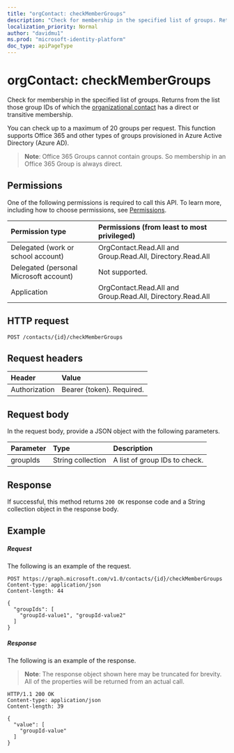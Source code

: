 ```yaml
---
title: "orgContact: checkMemberGroups"
description: "Check for membership in the specified list of groups. Returns from the list those group IDs of which the organizational contact has a direct or transitive membership."
localization_priority: Normal
author: "davidmu1"
ms.prod: "microsoft-identity-platform"
doc_type: apiPageType
---
```


# orgContact: checkMemberGroups

Check for membership in the specified list of groups. Returns from the list those group IDs of which the [organizational contact](../resources/orgcontact.md) has a direct or transitive membership.

You can check up to a maximum of 20 groups per request. This function supports Office 365 and other types of groups provisioned in Azure Active Directory (Azure AD).
>**Note**: Office 365 Groups cannot contain groups. So membership in an Office 365 Group is always direct.


## Permissions
One of the following permissions is required to call this API. To learn more, including how to choose permissions, see [Permissions](/graph/permissions-reference).

|Permission type      | Permissions (from least to most privileged)              |
|:--------------------|:---------------------------------------------------------|
|Delegated (work or school account) | OrgContact.Read.All and Group.Read.All, Directory.Read.All |
|Delegated (personal Microsoft account) | Not supported.    |
|Application | OrgContact.Read.All and Group.Read.All, Directory.Read.All |

## HTTP request
<!-- { "blockType": "ignored" } -->
```http
POST /contacts/{id}/checkMemberGroups

```
## Request headers
| Header       | Value |
|:---------------|:----------|
| Authorization  | Bearer {token}. Required. |

## Request body
In the request body, provide a JSON object with the following parameters.

| Parameter	   | Type	|Description|
|:---------------|:--------|:----------|
|groupIds|String collection | A list of group IDs to check. |

## Response

If successful, this method returns `200 OK` response code and a String collection object in the response body.

## Example

##### Request
The following is an example of the request.

<!-- {
  "blockType": "request",
  "name": "orgcontact_checkmembergroups"
}-->
```http
POST https://graph.microsoft.com/v1.0/contacts/{id}/checkMemberGroups
Content-type: application/json
Content-length: 44

{
  "groupIds": [
    "groupId-value1", "groupId-value2" 
  ]
}
```

##### Response
The following is an example of the response.
> **Note**: The response object shown here may be truncated for brevity. All of the properties will be returned from an actual call.
<!-- {
  "blockType": "response",
  "truncated": true,
  "@odata.type": "string",
  "isCollection": true
} -->
```http
HTTP/1.1 200 OK
Content-type: application/json
Content-length: 39

{
  "value": [
    "groupId-value"
  ]
}
```

<!-- uuid: 8fcb5dbc-d5aa-4681-8e31-b001d5168d79
2015-10-25 14:57:30 UTC -->
<!--
{
  "type": "#page.annotation",
  "description": "orgContact: checkMemberGroups",
  "keywords": "",
  "section": "documentation",
  "tocPath": "",
  "suppressions": [
  ]
}
-->
